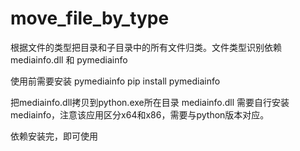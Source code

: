 # move_file_by_type
根据文件的类型把目录和子目录中的所有文件归类。文件类型识别依赖 mediainfo.dll 和 pymediainfo

使用前需要安装 pymediainfo
pip install pymediainfo

把mediainfo.dll拷贝到python.exe所在目录
mediainfo.dll 需要自行安装mediainfo，注意该应用区分x64和x86，需要与python版本对应。

依赖安装完，即可使用
